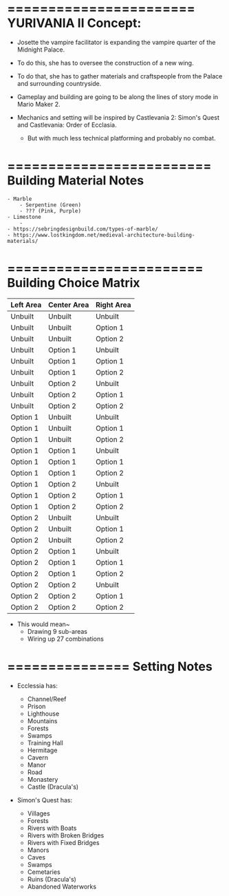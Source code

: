 =======================
 YURIVANIA II Concept:
=======================

- Josette the vampire facilitator is expanding the vampire quarter of the Midnight Palace.
- To do this, she has to oversee the construction of a new wing.
- To do that, she has to gather materials and craftspeople from the Palace and surrounding countryside.

- Gameplay and building are going to be along the lines of story mode in Mario Maker 2.
- Mechanics and setting will be inspired by Castlevania 2: Simon's Quest and Castlevania: Order of Ecclasia.
    - But with much less technical platforming and probably no combat.

=========================
 Building Material Notes
=========================

    - Marble
        - Serpentine (Green)
        - ??? (Pink, Purple)
    - Limestone
        -
    - https://sebringdesignbuild.com/types-of-marble/
    - https://www.lostkingdom.net/medieval-architecture-building-materials/

========================
 Building Choice Matrix
========================

| Left Area | Center Area | Right Area |
| --- | --- | --- |
| Unbuilt  | Unbuilt  | Unbuilt  |
| Unbuilt  | Unbuilt  | Option 1 |
| Unbuilt  | Unbuilt  | Option 2 |
| Unbuilt  | Option 1 | Unbuilt  |
| Unbuilt  | Option 1 | Option 1 |
| Unbuilt  | Option 1 | Option 2 |
| Unbuilt  | Option 2 | Unbuilt  |
| Unbuilt  | Option 2 | Option 1 |
| Unbuilt  | Option 2 | Option 2 |
| Option 1 | Unbuilt  | Unbuilt  |
| Option 1 | Unbuilt  | Option 1 |
| Option 1 | Unbuilt  | Option 2 |
| Option 1 | Option 1 | Unbuilt  |
| Option 1 | Option 1 | Option 1 |
| Option 1 | Option 1 | Option 2 |
| Option 1 | Option 2 | Unbuilt  |
| Option 1 | Option 2 | Option 1 |
| Option 1 | Option 2 | Option 2 |
| Option 2 | Unbuilt  | Unbuilt  |
| Option 2 | Unbuilt  | Option 1 |
| Option 2 | Unbuilt  | Option 2 |
| Option 2 | Option 1 | Unbuilt  |
| Option 2 | Option 1 | Option 1 |
| Option 2 | Option 1 | Option 2 |
| Option 2 | Option 2 | Unbuilt  |
| Option 2 | Option 2 | Option 1 |
| Option 2 | Option 2 | Option 2 |

- This would mean~
    - Drawing 9 sub-areas
    - Wiring up 27 combinations

===============
 Setting Notes
===============

- Ecclessia has:
    - Channel/Reef
    - Prison
    - Lighthouse
    - Mountains
    - Forests
    - Swamps
    - Training Hall
    - Hermitage
    - Cavern
    - Manor
    - Road
    - Monastery
    - Castle (Dracula's)

- Simon's Quest has:
    - Villages
    - Forests
    - Rivers with Boats
    - Rivers with Broken Bridges 
    - Rivers with Fixed Bridges
    - Manors
    - Caves
    - Swamps
    - Cemetaries
    - Ruins (Dracula's)
    - Abandoned Waterworks
